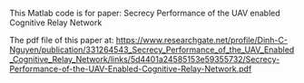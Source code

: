This Matlab code is for paper: Secrecy Performance of the UAV enabled Cognitive Relay Network

The pdf file of this paper at: https://www.researchgate.net/profile/Dinh-C-Nguyen/publication/331264543_Secrecy_Performance_of_the_UAV_Enabled_Cognitive_Relay_Network/links/5d4401a24585153e59355732/Secrecy-Performance-of-the-UAV-Enabled-Cognitive-Relay-Network.pdf
